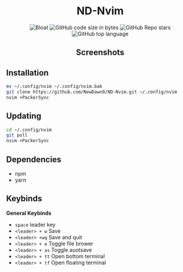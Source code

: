 <h1 align='center'>ND-Nvim</h1>
<div align='center'>

![Bloat](https://img.shields.io/badge/Bloat-None-c585cf?style=for-the-badge)
![GitHub code size in bytes](https://img.shields.io/github/languages/code-size/NewDawn0/ND-Nvim?color=e1b56a&style=for-the-badge)
![GitHub Repo stars](https://img.shields.io/github/stars/NewDawn0/ND-Nvim?color=74be88&style=for-the-badge)
![GitHub top language](https://img.shields.io/github/languages/top/NewDawn0/ND-Nvim?color=6d92bf&style=for-the-badge)

</div>
<div align='center'>

## Screenshots


</div>

## Installation
```bash
mv ~/.config/nvim ~/.config/nvim.bak
git clone https://github.com/NewDawn0/ND-Nvim.git ~/.config/nvim
nvim +PackerSync
```
## Updating
```bash
cd ~/.config/nvim
git pull
nvim +PackerSync
```
## Dependencies
- npm
- yarn

## Keybinds
**General Keybinds**
- `space` leader key
- `<leader> + w` Save
- `<leader> +wq` Save and quit
- `<leader> + e` Toggle file brower
- `<leader> + as` Toggle auotsave
- `<leader> + tt` Open bottom terminal
- `<leader> + tf` Open floating terminal
